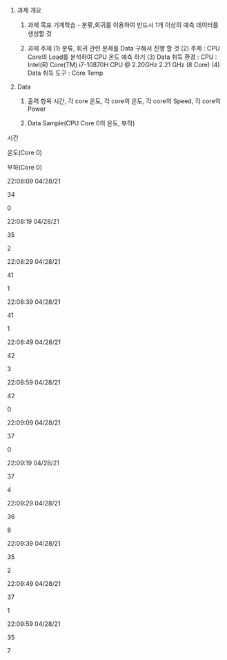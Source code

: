1. 과제 개요
   1) 과제 목표
      기계학습 - 분류,회귀를 이용하여 반드시 1개 이상의 예측 데이터를 생성할 것
      
   2) 과제 주제
      (1) 분류, 회귀 관련 문제를 Data 구해서 진행 할 것
      (2) 주제 : CPU Core의 Load를 분석하여 CPU 온도 예측 하기
      (3) Data 취득 환경 :  CPU : Intel(R) Core(TM) i7-10870H CPU @ 2.20GHz   2.21 GHz (8 Core)
      (4) Data 취득 도구 :  Core Temp
      
2. Data 
   1) 출력 항목
      시간, 각 core 온도, 각 core의 온도, 각 core의 Speed, 각 core의 Power
      
   2) Data Sample(CPU Core 0의 온도, 부하)
   


 
 
 
  
  시간


  
  
  온도(Core
  0)


  
  
  부하(Core
  0)


  
 
 
  
  22:08:09
  04/28/21


  
  
  34


  
  
  0


  
 
 
  
  22:08:19
  04/28/21


  
  
  35


  
  
  2


  
 
 
  
  22:08:29
  04/28/21


  
  
  41


  
  
  1


  
 
 
  
  22:08:39
  04/28/21


  
  
  41


  
  
  1


  
 
 
  
  22:08:49
  04/28/21


  
  
  42


  
  
  3


  
 
 
  
  22:08:59
  04/28/21


  
  
  42


  
  
  0


  
 
 
  
  22:09:09
  04/28/21


  
  
  37


  
  
  0


  
 
 
  
  22:09:19
  04/28/21


  
  
  37


  
  
  4


  
 
 
  
  22:09:29
  04/28/21


  
  
  36


  
  
  8


  
 
 
  
  22:09:39
  04/28/21


  
  
  35


  
  
  2


  
 
 
  
  22:09:49
  04/28/21


  
  
  37


  
  
  1


  
 
 
  
  22:09:59
  04/28/21


  
  
  35


  
  
  7


  
 

